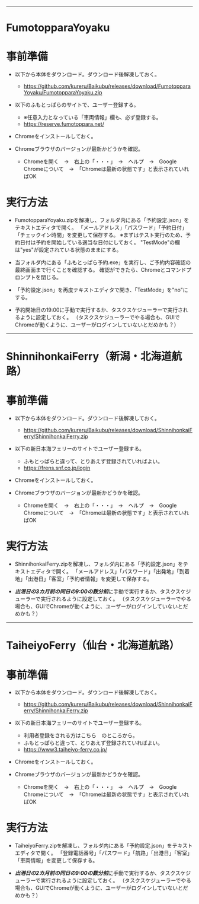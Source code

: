 -------------------------------------------------------------------------------------------------------------------------------
# FumotopparaYoyaku

# 事前準備

* 以下から本体をダウンロード。ダウンロード後解凍しておく。
  * https://github.com/kureru/Baikubu/releases/download/FumotopparaYoyaku/FumotopparaYoyaku.zip

* 以下のふもとっぱらのサイトで、ユーザー登録する。
  * ※任意入力となっている「車両情報」欄も、必ず登録する。
  * https://reserve.fumotoppara.net/

* Chromeをインストールしておく。 

* Chromeブラウザのバージョンが最新かどうかを確認。
  * Chromeを開く　→　右上の「・・・」　→　ヘルプ　→　Google Chromeについて　→　「Chromeは最新の状態です」と表示されていればOK

# 実行方法
* FumotopparaYoyaku.zipを解凍し、フォルダ内にある「予約設定.json」をテキストエディタで開く。
「メールアドレス」「パスワード」「予約日付」「チェックイン時間」を変更して保存する。
※まずはテスト実行のため、予約日付は予約を開始している適当な日付にしておく。
"TestMode"の欄は"yes"が設定されている状態のままにする。

* 当フォルダ内にある「ふもとっぱら予約.exe」を実行し、ご予約内容確認の最終画面まで行くことを確認する。
確認ができたら、Chromeとコマンドプロンプトを閉じる。

* 「予約設定.json」を再度テキストエディタで開き、「TestMode」を"no"にする。

* 予約開始日の19:00に手動で実行するか、タスクスケジューラーで実行されるように設定しておく。
（タスクスケジューラーでやる場合も、GUIでChromeが動くように、ユーザーがログインしていないとだめかも？）

-------------------------------------------------------------------------------------------------------------------------------
# ShinnihonkaiFerry（新潟・北海道航路）

# 事前準備

* 以下から本体をダウンロード。ダウンロード後解凍しておく。
  * https://github.com/kureru/Baikubu/releases/download/ShinnihonkaiFerry/ShinnihonkaiFerry.zip

* 以下の新日本海フェリーのサイトでユーザー登録する。
  * ふもとっぱらと違って、とりあえず登録されていればよい。
  * https://frens.snf.co.jp/login

* Chromeをインストールしておく。 

* Chromeブラウザのバージョンが最新かどうかを確認。

  * Chromeを開く　→　右上の「・・・」　→　ヘルプ　→　Google Chromeについて　→　「Chromeは最新の状態です」と表示されていればOK

# 実行方法
* ShinnihonkaiFerry.zipを解凍し、フォルダ内にある「予約設定.json」をテキストエディタで開く。
「メールアドレス」「パスワード」「出発地」「到着地」「出港日」「客室」「予約者情報」を変更して保存する。

* ***出港日の3カ月前の同日の9:00の数分前***に手動で実行するか、タスクスケジューラーで実行されるように設定しておく。
（タスクスケジューラーでやる場合も、GUIでChromeが動くように、ユーザーがログインしていないとだめかも？）

-------------------------------------------------------------------------------------------------------------------------------
# TaiheiyoFerry（仙台・北海道航路）

# 事前準備

* 以下から本体をダウンロード。ダウンロード後解凍しておく。
  * https://github.com/kureru/Baikubu/releases/download/ShinnihonkaiFerry/ShinnihonkaiFerry.zip

* 以下の新日本海フェリーのサイトでユーザー登録する。
  * 利用者登録をされる方はこちら　のところから。
  * ふもとっぱらと違って、とりあえず登録されていればよい。
  * https://www3.taiheiyo-ferry.co.jp/

* Chromeをインストールしておく。 

* Chromeブラウザのバージョンが最新かどうかを確認。

  * Chromeを開く　→　右上の「・・・」　→　ヘルプ　→　Google Chromeについて　→　「Chromeは最新の状態です」と表示されていればOK

# 実行方法
* TaiheiyoFerry.zipを解凍し、フォルダ内にある「予約設定.json」をテキストエディタで開く。
「登録電話番号」「パスワード」「航路」「出港日」「客室」「車両情報」を変更して保存する。

* ***出港日の2カ月前の同日の9:00の数分前***に手動で実行するか、タスクスケジューラーで実行されるように設定しておく。
（タスクスケジューラーでやる場合も、GUIでChromeが動くように、ユーザーがログインしていないとだめかも？）
